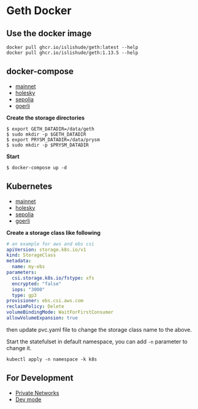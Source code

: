 # Geth Docker

## Use the docker image

```
docker pull ghcr.io/islishude/geth:latest --help
docker pull ghcr.io/islishude/geth:1.13.5 --help
```

## docker-compose

- [mainnet](./docker-compose/mainnet)
- [holesky](./docker-compose/holeksy)
- [sepolia](./docker-compose/sepolia)
- [goerli](./docker-compose/goerli)

**Create the storage directories**

```console
$ export GETH_DATADIR=/data/geth
$ sudo mkdir -p $GETH_DATADIR
$ export PRYSM_DATADIR=/data/prysm
$ sudo mkdir -p $PRYSM_DATADIR
```

**Start**

```
$ docker-compose up -d
```

## Kubernetes

- [mainnet](./k8s/mainnet)
- [holesky](./k8s/holeksy)
- [sepolia](./k8s/sepolia)
- [goerli](./k8s/goerli)

**Create a storage class like following**

```yaml
# an example for aws and ebs csi
apiVersion: storage.k8s.io/v1
kind: StorageClass
metadata:
  name: my-ebs
parameters:
  csi.storage.k8s.io/fstype: xfs
  encrypted: "false"
  iops: "3000"
  type: gp3
provisioner: ebs.csi.aws.com
reclaimPolicy: Delete
volumeBindingMode: WaitForFirstConsumer
allowVolumeExpansion: true
```

then update pvc.yaml file to change the storage class name to the above.

Start the statefulset in default namespace, you can add `-n` parameter to change it.

```
kubectl apply -n namespace -k k8s
```

## For Development

- [Private Networks](https://geth.ethereum.org/docs/interface/private-network)
- [Dev mode](https://geth.ethereum.org/getting-started/dev-mode)
